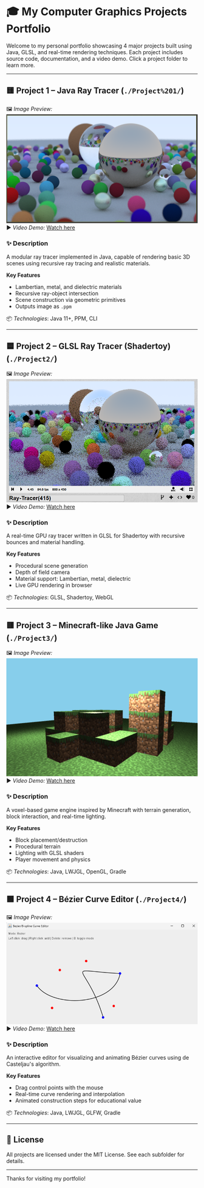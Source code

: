 # 🎓 My Computer Graphics Projects Portfolio

Welcome to my personal portfolio showcasing 4 major projects built using Java, GLSL, and real-time rendering techniques. Each project includes source code, documentation, and a video demo. Click a project folder to learn more.

---

## 🟨 Project 1 – Java Ray Tracer (`./Project%201/`)

🖼️ _Image Preview:_ ![Java Ray Tracer Preview](./Project%201/Project-1-Preview.png)  
▶️ _Video Demo:_ [Watch here](https://kfupmedusa-my.sharepoint.com/:v:/g/personal/s201933090_kfupm_edu_sa/EQ0-XqdcmpBPnQhNhWPkP7sBH6-A5iI24PT_XwkoDr4mvg?e=bmekuT)

### ✨ Description
A modular ray tracer implemented in Java, capable of rendering basic 3D scenes using recursive ray tracing and realistic materials.

**Key Features**
- Lambertian, metal, and dielectric materials
- Recursive ray-object intersection
- Scene construction via geometric primitives
- Outputs image as `.ppm`

📦 _Technologies_: Java 11+, PPM, CLI

---

## 🟦 Project 2 – GLSL Ray Tracer (Shadertoy) (`./Project2/`)

🖼️ _Image Preview:_ ![GLSL Shader Preview](./Project%202/Project2-Preview.png)  
▶️ _Video Demo:_ [Watch here](https://kfupmedusa-my.sharepoint.com/:v:/g/personal/s201933090_kfupm_edu_sa/EczlRlFuyvNJqt1VIUKZSawB-rv2Tqg1IeqT3fMgk9YbEQ?e=DbE4Vw)

### ✨ Description
A real-time GPU ray tracer written in GLSL for Shadertoy with recursive bounces and material handling.

**Key Features**
- Procedural scene generation
- Depth of field camera
- Material support: Lambertian, metal, dielectric
- Live GPU rendering in browser

📦 _Technologies_: GLSL, Shadertoy, WebGL

---

## 🟥 Project 3 – Minecraft-like Java Game (`./Project3/`)

🖼️ _Image Preview:_ ![Minecraft-like Preview](./Project%203/Project3-Preview.png)  
▶️ _Video Demo:_ [Watch here](https://kfupmedusa-my.sharepoint.com/:v:/g/personal/s201933090_kfupm_edu_sa/EWnpNEyB0wlPvxktULtvvwoB6DlUFmMNmb7euGgPsuvjlA?e=OUYmQM)

### ✨ Description
A voxel-based game engine inspired by Minecraft with terrain generation, block interaction, and real-time lighting.

**Key Features**
- Block placement/destruction
- Procedural terrain
- Lighting with GLSL shaders
- Player movement and physics

📦 _Technologies_: Java, LWJGL, OpenGL, Gradle

---

## 🟩 Project 4 – Bézier Curve Editor (`./Project4/`)

🖼️ _Image Preview:_ ![Bezier Curve Editor Preview](./Project%204/Project4-Preview.png)  
▶️ _Video Demo:_ [Watch here](https://kfupmedusa-my.sharepoint.com/:v:/g/personal/s201933090_kfupm_edu_sa/EZl3yHRXn8lMoEg4NsPeq4ABh-fPA98r3LEGZ206OUtzHw?e=e05mvf)

### ✨ Description
An interactive editor for visualizing and animating Bézier curves using de Casteljau's algorithm.

**Key Features**
- Drag control points with the mouse
- Real-time curve rendering and interpolation
- Animated construction steps for educational value

📦 _Technologies_: Java, LWJGL, GLFW, Gradle

---

## 📜 License

All projects are licensed under the MIT License. See each subfolder for details.

---

Thanks for visiting my portfolio!

